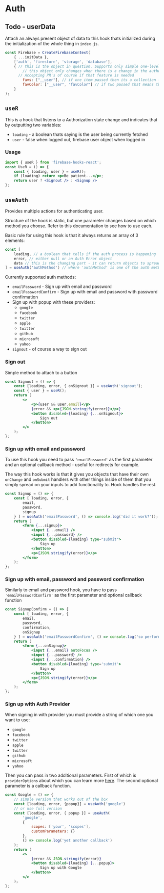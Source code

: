 # Auth

## Todo - userData

Attach an always present object of data to this hook thats initialized during the initialization of the whole thing in `index.js`.

```js
const Firebase = CreateFirebaseContext(
	{ ...initData },
	['auth', 'firestore', 'storage', 'database'],
	{ // this is the object in question. Supports only simple one-level-deep object for simplicity sake - its not graphql sadly.
		// this object only changes when there is a change in the authorized user, so queries containing `__user` wont be included for unauthorized user
	  // Accepting PR's of course if that feature is needed
		favs: ["__user"], // if one item passed then its a collection - returns array
		favColor: ["__user", "favColor"] // if two passed that means that its a query for document - returns an object
	}
);
```

## `useR`

This is a hook that listens to a Authorization state change and indicates that by outputting two variables:

- `loading` - a boolean thats saying is the user being currently fetched
- `user` - false when logged out, firebase user object when logged in

### Usage

```jsx
import { useR } from 'firebase-hooks-react';
const UseR = () => {
	const { loading, user } = useR();
	if (loading) return <p>Be patient...</p>;
	return user ? <Signout /> : <Signup />
};
```

## `useAuth`

Provides multiple actions for authenticating user.

Structure of the hook is static, but one parameter changes based on which method you choose.
Refer to this documentation to see how to use each.

Basic rule for using this hook is that it always returns an array of 3 elements:

```jsx
const [
	loading, // a boolean that tells if the auth process is happening
	error, // either null or an Auth Error object
	data // this is the changing part - it can return objects to spread in the JSX elements, or simple data
] = useAuth('authMethod') // where 'authMethod' is one of the auth methods available
```

Currently supported auth methods:

- `emailPassword` - Sign up with email and password
- `emailPasswordConfirm` - Sign up with email and password with password confirmation
- Sign up with popup with these providers:
	- `google`
	- `facebook`
	- `twitter`
	- `apple`
	- `twitter`
	- `github`
	- `microsoft`
	- `yahoo`
- `signout` - of course a way to sign out

### Sign out

Simple method to attach to a button

```jsx
const Signout = () => {
	const [loading, error, { onSignout }] = useAuth('signout');
	const { user } = useR();
	return (
		<>
			<p>{user && user.email}</p>
			{error && <p>{JSON.stringify(error)}</p>}
			<button disabled={loading} {...onSignout}>
				Sign out
			</button>
		</>
	);
};
```

### Sign up with email and password

To use this hook you need to pass `'emailPassword'` as the first parameter and an optional callback method - useful for redirects for example.

The way this hook works is that it gives you objects that have their own `onChange` and `onSubmit` handlers with other things inside of them that you simply spread on your inputs to add functionality to. Hook handles the rest.

```jsx
const Signup = () => {
	const [ loading, error, {
		email,
		password,
		signup
	} ] = useAuth('emailPassword', () => console.log('did it work?'));
	return (
		<form {...signup}>
			<input {...email} />
			<input {...password} />
			<button disabled={loading} type="submit">
				Sign up
			</button>
			<p>{JSON.stringify(error)}</p>
		</form>
	);
};
```

### Sign up with email, password and password confirmation

Similarly to email and password hook, you have to pass `'emailPasswordConfirm'` as the first parameter and optional callback function

```jsx
const SignupConfirm = () => {
	const [ loading, error, {
		email,
		password,
		confirmation,
		onSignup
	} ] = useAuth('emailPasswordConfirm', () => console.log('so performant wowowo'));
	return (
		<form {...onSignup}>
			<input {...email} autoFocus />
			<input {...password} />
			<input {...confirmation} />
			<button disabled={loading} type='submit'>
				Sign up
			</button>
			<p>{JSON.stringify(error)}</p>
		</form>
	);
};
```

### Sign up with Auth Provider

When signing in with provider you must provide a string of which one you want to use:

- `google`
- `facebook`
- `twitter`
- `apple`
- `twitter`
- `github`
- `microsoft`
- `yahoo`

Then you can pass in two additional parameters. First of which is `providerOptions` about which you can learn more [here](https://firebase.google.com/docs/auth/web/google-signin).
The second optional parameter is a callback function.

```jsx
const Google = () => {
	// simple version that works out of the box
	const [loading, error, {popup}] = useAuth('google')
	// or use full version
	const [loading, error, { popup }] = useAuth(
		'google',
		{
			scopes: ['your', 'scopes'],
			customParameters: {}
		},
		() => console.log('yet another callback')
	);
	return (
		<>
			{error && JSON.stringify(error)}
			<button disabled={loading} {...popup}>
				Sign up with Google
			</button>
		</>
	);
};

```